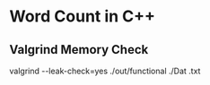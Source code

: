 # Word Count in C++


## Valgrind Memory Check
valgrind --leak-check=yes ./out/functional ./Dat .txt